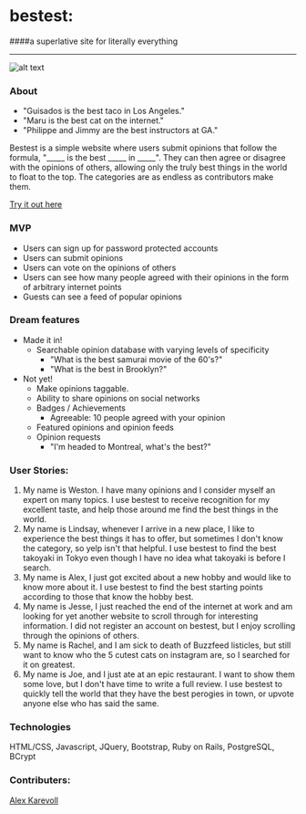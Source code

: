 # bestest:
####a superlative site for literally everything

------------------------

![alt text](http://i.imgur.com/yN3rkBW.png "bestest screenshot")

### About
- "Guisados is the best taco in Los Angeles."
- "Maru is the best cat on the internet."
- "Philippe and Jimmy are the best instructors at GA." 

Bestest is a simple website where users submit opinions that follow the formula, "_____ is the best _____ in _____". They  can then agree or disagree with the opinions of others, allowing only the truly best things in the world to float to the top. The categories are as endless as contributors make them.

[Try it out here](https://frozen-reef-81332.herokuapp.com/)


### MVP
- Users can sign up for password protected accounts
- Users can submit opinions
- Users can vote on the opinions of others
- Users can see how many people agreed with their opinions in the form of arbitrary internet points
- Guests can see a feed of popular opinions

### Dream features
- Made it in!
	- Searchable opinion database with varying levels of specificity
		- "What is the best samurai movie of the 60's?"
		- "What is the best in Brooklyn?"
- Not yet!
	- Make opinions taggable.
	- Ability to share opinions on social networks
	- Badges / Achievements 
		- Agreeable: 10 people agreed with your opinion
	- Featured opinions and opinion feeds
	- Opinion requests
		- "I'm headed to Montreal, what's the best?"


### User Stories:

1. My name is Weston. I have many opinions and I consider myself an expert on many topics. I use bestest to receive recognition for my excellent taste, and help those around me find the best things in the world.
2. My name is Lindsay, whenever I arrive in a new place, I like to  experience the best things it has to offer, but sometimes I don't know the category, so yelp isn't that helpful. I use bestest to find the best takoyaki in Tokyo even though I have no idea what takoyaki is before I search.
3. My name is Alex, I just got excited about a new hobby and would like to know more about it. I use bestest to find the best starting points according to those that know the hobby best.
4. My name is Jesse, I just reached the end of the internet at work and am looking for yet another website to scroll through for interesting information. I did not register an account on bestest, but I enjoy scrolling through the opinions of others.
5. My name is Rachel, and I am sick to death of Buzzfeed listicles, but still want to know who the 5 cutest cats on instagram are, so I searched for it on greatest.
6. My name is Joe, and I just ate at an epic restaurant. I want to show them some love, but I don't have time to write a full review. I use bestest to quickly tell the world that they have the best perogies in town, or upvote anyone else who has said the same.

### Technologies
HTML/CSS, Javascript, JQuery, Bootstrap, Ruby on Rails, PostgreSQL, BCrypt

### Contributers:
[Alex Karevoll](https://github.com/alexkarevoll "Github profile")
